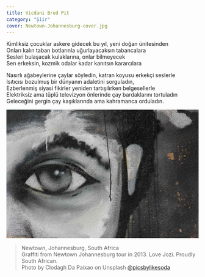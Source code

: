 ```yaml
---
title: Vicdani Bred Pit
category: "Şiir"
cover: Newtown-Johannesburg-cover.jpg
---
```


Kimliksiz çocuklar askere gidecek bu yıl, yeni doğan ünitesinden<br />
Onları kalın taban botlarınla uğurlayacaksın tabancalara<br />
Sesleri bulaşacak kulaklarına, onlar bilmeyecek<br />
Sen erkeksin, kozmik odalar kadar kanıtsın kararcılara<br />

Nasırlı ağabeylerine çaylar söyledin, katran koyusu erkekçi seslerle<br />
Isıtıcısı bozulmuş bir dünyanın adaletini sorguladın,<br />
Ezberlenmiş siyasi fikirler yeniden tartışılırken belgesellerle<br />
Elektriksiz ama tüplü televizyon önlerinde çay bardaklarını tortuladın<br />
Geleceğini gergin çay kaşıklarında ama kahramanca orduladın.<br />

![unsplash.com](./Newtown-Johannesburg.jpg)

> Newtown, Johannesburg, South Africa <br />
> Graffiti from Newtown Johannesburg tour in 2013. Love Jozi. Proudly South African.<br />
> Photo by Clodagh Da Paixao on Unsplash [@picsbylikesoda](https://unsplash.com/photos/llsCAW1nj2A)
